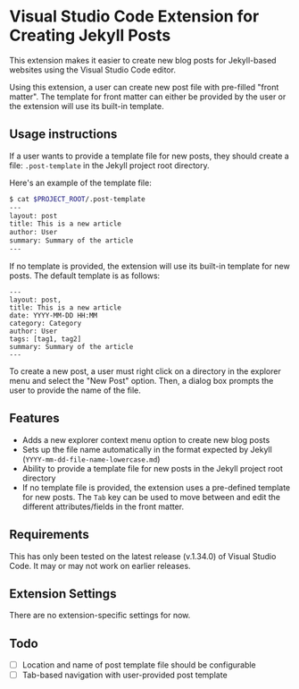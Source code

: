 # Visual Studio Code Extension for Creating Jekyll Posts

This extension makes it easier to create new blog posts for Jekyll-based
websites using the Visual Studio Code editor.

Using this extension, a user can create new post file with pre-filled
"front matter". The template for front matter can either be provided by the
user or the extension will use its built-in template.

## Usage instructions

If a user wants to provide a template file for new posts, they should create
a file: `.post-template` in the Jekyll project root directory.

Here's an example of the template file:

```bash
$ cat $PROJECT_ROOT/.post-template
---
layout: post
title: This is a new article
author: User
summary: Summary of the article
---
```

If no template is provided, the extension will use its built-in template for
new posts. The default template is as follows:

```
---
layout: post,
title: This is a new article
date: YYYY-MM-DD HH:MM
category: Category
author: User
tags: [tag1, tag2]
summary: Summary of the article
---
```

To create a new post, a user must right click on a directory in the explorer
menu and select the "New Post" option. Then, a dialog box prompts the user
to provide the name of the file.

## Features

- Adds a new explorer context menu option to create new blog posts
- Sets up the file name automatically in the format expected by Jekyll
  (`YYYY-mm-dd-file-name-lowercase.md`)
- Ability to provide a template file for new posts in the Jekyll project root
  directory
- If no template file is provided, the extension uses a pre-defined template
  for new posts. The `Tab` key can be used to move between and edit
  the different attributes/fields in the front matter.

## Requirements

This has only been tested on the latest release (v.1.34.0) of Visual Studio
Code. It may or may not work on earlier releases.

## Extension Settings

There are no extension-specific settings for now.

## Todo

* [ ] Location and name of post template file should be configurable
* [ ] Tab-based navigation with user-provided post template
